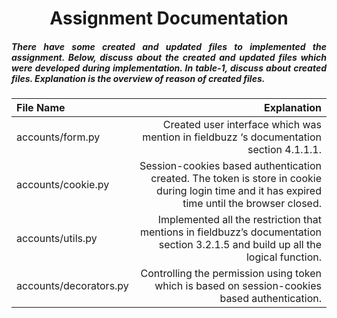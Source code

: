 <h1 align="center">
    Assignment Documentation
</h1>

<h5 align='justify'>There have some created and updated files to implemented the assignment. Below, discuss about the created and updated files which were developed during implementation. In table-1, discuss about created files. Explanation is the overview of reason of created files.</h5>


| File Name                 |                                       Explanation                                                                                                 |
| :---                      |                                                                                                                                             ----: |
| accounts/form.py          | Created user interface which was mention in fieldbuzz ‘s documentation section 4.1.1.1.                                                            |
| accounts/cookie.py        | Session-cookies based authentication created. The token is store in cookie during login time and it has expired time until the browser closed.    |
| accounts/utils.py         | Implemented all the restriction that mentions in fieldbuzz’s documentation section 3.2.1.5 and build up all the logical function.                 |
| accounts/decorators.py    | Controlling the permission using token which is based on session-cookies based authentication.                                                    |
